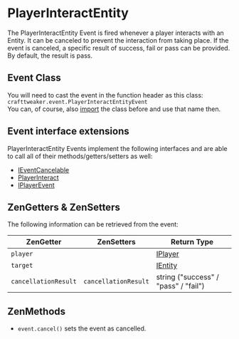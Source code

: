 # PlayerInteractEntity

The PlayerInteractEntity Event is fired whenever a player interacts with an Entity.
It can be canceled to prevent the interaction from taking place.
If the event is canceled, a specific result of success, fail or pass can be provided. By default, the result is pass.

## Event Class
You will need to cast the event in the function header as this class:  
`crafttweaker.event.PlayerInteractEntityEvent`  
You can, of course, also [import](/AdvancedFunctions/Import/) the class before and use that name then.

## Event interface extensions
PlayerInteractEntity Events implement the following interfaces and are able to call all of their methods/getters/setters as well:

- [IEventCancelable](/Vanilla/Events/Events/IEventCancelable/)
- [PlayerInteract](/Vanilla/Events/Events/PlayerInteract/)
- [IPlayerEvent](/Vanilla/Events/Events/IPlayerEvent/)


## ZenGetters & ZenSetters
The following information can be retrieved from the event:

| ZenGetter            | ZenSetters           | Return Type                           |
|----------------------|----------------------|---------------------------------------|
| `player`             |                      | [IPlayer](/Vanilla/Players/IPlayer/)  |
| `target`             |                      | [IEntity](/Vanilla/Entities/IEntity/) |
| `cancellationResult` | `cancellationResult` | string ("success" / "pass" / "fail")  |


## ZenMethods

- `event.cancel()` sets the event as cancelled.
